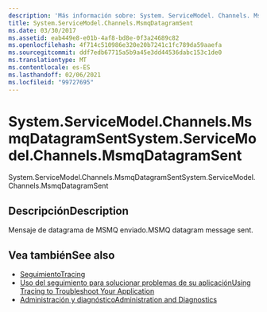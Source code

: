 ```yaml
---
description: 'Más información sobre: System. ServiceModel. Channels. MsmqDatagramSent'
title: System.ServiceModel.Channels.MsmqDatagramSent
ms.date: 03/30/2017
ms.assetid: eab449e8-e01b-4af8-bd8e-0f3a24689c82
ms.openlocfilehash: 4f714c510986e320e20b7241c1fc789da59aaefa
ms.sourcegitcommit: ddf7edb67715a5b9a45e3dd44536dabc153c1de0
ms.translationtype: MT
ms.contentlocale: es-ES
ms.lasthandoff: 02/06/2021
ms.locfileid: "99727695"
---
```

# <a name="systemservicemodelchannelsmsmqdatagramsent"></a><span data-ttu-id="f2089-103">System.ServiceModel.Channels.MsmqDatagramSent</span><span class="sxs-lookup"><span data-stu-id="f2089-103">System.ServiceModel.Channels.MsmqDatagramSent</span></span>

<span data-ttu-id="f2089-104">System.ServiceModel.Channels.MsmqDatagramSent</span><span class="sxs-lookup"><span data-stu-id="f2089-104">System.ServiceModel.Channels.MsmqDatagramSent</span></span>  
  
## <a name="description"></a><span data-ttu-id="f2089-105">Descripción</span><span class="sxs-lookup"><span data-stu-id="f2089-105">Description</span></span>  

 <span data-ttu-id="f2089-106">Mensaje de datagrama de MSMQ enviado.</span><span class="sxs-lookup"><span data-stu-id="f2089-106">MSMQ datagram message sent.</span></span>  
  
## <a name="see-also"></a><span data-ttu-id="f2089-107">Vea también</span><span class="sxs-lookup"><span data-stu-id="f2089-107">See also</span></span>

- [<span data-ttu-id="f2089-108">Seguimiento</span><span class="sxs-lookup"><span data-stu-id="f2089-108">Tracing</span></span>](index.md)
- [<span data-ttu-id="f2089-109">Uso del seguimiento para solucionar problemas de su aplicación</span><span class="sxs-lookup"><span data-stu-id="f2089-109">Using Tracing to Troubleshoot Your Application</span></span>](using-tracing-to-troubleshoot-your-application.md)
- [<span data-ttu-id="f2089-110">Administración y diagnóstico</span><span class="sxs-lookup"><span data-stu-id="f2089-110">Administration and Diagnostics</span></span>](../index.md)
